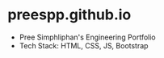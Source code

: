 # preespp.github.io

- Pree Simphliphan's Engineering Portfolio
- Tech Stack: HTML, CSS, JS, Bootstrap
